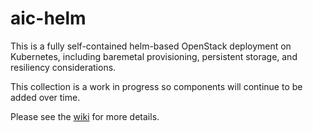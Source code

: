 # aic-helm

This is a fully self-contained helm-based OpenStack deployment on Kubernetes, including baremetal provisioning, persistent storage, and resiliency considerations.

This collection is a work in progress so components will continue to be added over time.

Please see the [wiki](https://github.com/att-comdev/aic-helm/wiki) for more details.